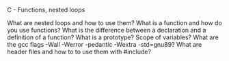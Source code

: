 C - Functions, nested loops

What are nested loops and how to use them?
What is a function and how do you use functions?
What is the difference between a declaration and a definition of a function?
What is a prototype?
Scope of variables?
What are the gcc flags -Wall -Werror -pedantic -Wextra -std=gnu89?
What are header files and how to to use them with #include?
